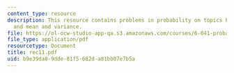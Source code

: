 ```yaml
---
content_type: resource
description: This resource contains problems in probability on topics Poisson's distribution
  and mean and variance.
file: https://ol-ocw-studio-app-qa.s3.amazonaws.com/courses/6-041-probabilistic-systems-analysis-and-applied-probability-spring-2006/b9e39da89dde81f5682da81bb07e7b5a_rec11.pdf
file_type: application/pdf
resourcetype: Document
title: rec11.pdf
uid: b9e39da8-9dde-81f5-682d-a81bb07e7b5a
---
```

